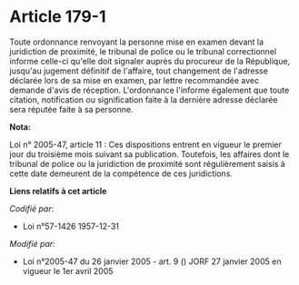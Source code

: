# Article 179-1

Toute ordonnance renvoyant la personne mise en examen devant la juridiction de proximité, le tribunal de police ou le
tribunal correctionnel informe celle-ci qu'elle doit signaler auprès du procureur de la République, jusqu'au jugement
définitif de l'affaire, tout changement de l'adresse déclarée lors de sa mise en examen, par lettre recommandée avec demande
d'avis de réception. L'ordonnance l'informe également que toute citation, notification ou signification faite à la dernière
adresse déclarée sera réputée faite à sa personne.

**Nota:**

Loi n° 2005-47, article 11 : Ces dispositions entrent en vigueur le premier jour du troisième mois suivant sa publication.
Toutefois, les affaires dont le tribunal de police ou la juridiction de proximité sont régulièrement saisis à cette date
demeurent de la compétence de ces juridictions.

**Liens relatifs à cet article**

_Codifié par_:

  - Loi n°57-1426 1957-12-31

_Modifié par_:

  - Loi n°2005-47 du 26 janvier 2005 - art. 9 () JORF 27 janvier 2005 en vigueur le 1er avril 2005
